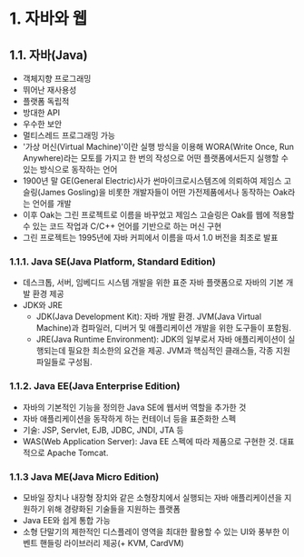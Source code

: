 # 1. 자바와 웹
## 1.1. 자바(Java)
- 객체지향 프로그래밍
- 뛰어난 재사용성
- 플랫폼 독립적
- 방대한 API
- 우수한 보안
- 멀티스레드 프로그래밍 가능
- '가상 머신(Virtual Machine)'이란 실행 방식을 이용해 WORA(Write Once, Run Anywhere)라는 모토를 가지고 한 번의 작성으로 어떤 플랫폼에서든지 실행할 수 있는 방식으로 동작하는 언어
- 1900년 말 GE(General Electric)사가 썬마이크로시스템즈에 의뢰하여 제임스 고슬링(James Gosling)을 비롯한 개발자들이 어떤 가전제품에서나 동작하는 Oak라는 언어를 개발
- 이후 Oak는 그린 프로젝트로 이름을 바꾸었고 제임스 고슬링은 Oak를 웹에 적용할 수 있는 코드 작업과 C/C++ 언어를 기반으로 하는 머신 구현
- 그린 프로젝트는 1995년에 자바 커피에서 이름을 따서 1.0 버전을 최초로 발표
### 1.1.1. Java SE(Java Platform, Standard Edition)
- 데스크톱, 서버, 임베디드 시스템 개발을 위한 표준 자바 플랫폼으로 자바의 기본 개발 환경 제공
- JDK와 JRE
  - JDK(Java Development Kit): 자바 개발 환경. JVM(Java Virtual Machine)과 컴파일러, 디버거 및 애플리케이션 개발을 위한 도구들이 포함됨.
  - JRE(Java Runtime Environment): JDK의 일부로서 자바 애플리케이션이 실행되는데 필요한 최소한의 요건을 제공. JVM과 핵심적인 클래스들, 각종 지원 파일들로 구성됨.
### 1.1.2. Java EE(Java Enterprise Edition)
- 자바의 기본적인 기능을 정의한 Java SE에 웹서버 역할을 추가한 것
- 자바 애플리케이션을 동작하게 하는 컨테이너 등을 표준화한 스펙
- 기술: JSP, Servlet, EJB, JDBC, JNDI, JTA 등
- WAS(Web Application Server): Java EE 스펙에 따라 제품으로 구현한 것. 대표적으로 Apache Tomcat.
### 1.1.3 Java ME(Java Micro Edition)
- 모바일 장치나 내장형 장치와 같은 소형장치에서 실행되는 자바 애플리케이션을 지원하기 위해 경량화된 기술들을 지원하는 플랫폼
- Java EE와 쉽게 통합 가능
- 소형 단말기의 제한적인 디스플레이 영역을 최대한 활용할 수 있는 UI와 풍부한 이벤트 핸들링 라이브러리 제공(+ KVM, CardVM)
